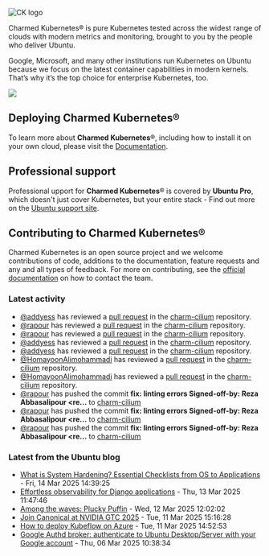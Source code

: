 ![CK logo](https://assets.ubuntu.com/v1/451d4cf4-Charmed+Kubernetes_RGB_onWhite_2022.svg)

Charmed Kubernetes® is pure Kubernetes tested across the widest range of clouds with modern metrics and monitoring, brought to you by the people who deliver Ubuntu.

Google, Microsoft, and many other institutions run Kubernetes on Ubuntu because we focus on the latest container capabilities in modern kernels. That’s why it’s the top choice for enterprise Kubernetes, too.

![](https://assets.ubuntu.com/v1/843c77b6-juju-at-a-glace.svg)

## Deploying Charmed Kubernetes®

To learn more about **Charmed Kubernetes**®, including how to install it on your own cloud, please visit the [Documentation][docs].

## Professional support

Professional upport for **Charmed Kubernetes**® is covered by **Ubuntu Pro**, which doesn't just cover Kubernetes, but your entire stack - Find out more on the [Ubuntu support site](https://ubuntu.com/support).

## Contributing to Charmed Kubernetes®

Charmed Kubernetes is an open source project and we welcome contributions of code, additions to the documentation, feature requests and any and all types of feedback. For more on contributing, see the [official documentation][get-in-touch] on how to contact the team.

<!-- LINKS -->
[docs]: https://ubuntu.com/kubernetes/docs
[get-in-touch]: https://ubuntu.com/kubernetes/docs/get-in-touch

### Latest activity

<!-- activity starts -->
 - [@addyess](https://github.com/addyess) has reviewed a [pull request](https://github.com/charmed-kubernetes/charm-cilium/pull/24) in the [charm-cilium](https://github.com/charmed-kubernetes/charm-cilium) repository.
 - [@rapour](https://github.com/rapour) has reviewed a [pull request](https://github.com/charmed-kubernetes/charm-cilium/pull/24) in the [charm-cilium](https://github.com/charmed-kubernetes/charm-cilium) repository.
 - [@rapour](https://github.com/rapour) has reviewed a [pull request](https://github.com/charmed-kubernetes/charm-cilium/pull/24) in the [charm-cilium](https://github.com/charmed-kubernetes/charm-cilium) repository.
 - [@addyess](https://github.com/addyess) has reviewed a [pull request](https://github.com/charmed-kubernetes/charm-cilium/pull/24) in the [charm-cilium](https://github.com/charmed-kubernetes/charm-cilium) repository.
 - [@addyess](https://github.com/addyess) has reviewed a [pull request](https://github.com/charmed-kubernetes/charm-cilium/pull/24) in the [charm-cilium](https://github.com/charmed-kubernetes/charm-cilium) repository.
 - [@HomayoonAlimohammadi](https://github.com/HomayoonAlimohammadi) has reviewed a [pull request](https://github.com/charmed-kubernetes/charm-cilium/pull/24) in the [charm-cilium](https://github.com/charmed-kubernetes/charm-cilium) repository.
 - [@HomayoonAlimohammadi](https://github.com/HomayoonAlimohammadi) has reviewed a [pull request](https://github.com/charmed-kubernetes/charm-cilium/pull/24) in the [charm-cilium](https://github.com/charmed-kubernetes/charm-cilium) repository.
 - [@rapour](https://github.com/rapour) has pushed the commit **fix: linting errors  Signed-off-by: Reza Abbasalipour <re...** to [charm-cilium](https://github.com/charmed-kubernetes/charm-cilium)
 - [@rapour](https://github.com/rapour) has pushed the commit **fix: linting errors  Signed-off-by: Reza Abbasalipour <re...** to [charm-cilium](https://github.com/charmed-kubernetes/charm-cilium)
 - [@rapour](https://github.com/rapour) has pushed the commit **fix: linting errors  Signed-off-by: Reza Abbasalipour <re...** to [charm-cilium](https://github.com/charmed-kubernetes/charm-cilium)
<!-- activity ends -->

<!-- roadmap starts -->

<!-- roadmap ends -->

### Latest from the Ubuntu blog

<!-- blog starts -->
* [What is System Hardening? Essential Checklists from OS to Applications](https://ubuntu.com//blog/what-is-system-hardening-definition-and-best-practices) - Fri, 14 Mar 2025 14:39:25 
* [Effortless observability for Django applications](https://ubuntu.com//blog/effortless-observability-for-django-applications) - Thu, 13 Mar 2025 11:47:46 
* [Among the waves: Plucky Puffin](https://ubuntu.com//blog/among-the-waves-plucky-puffin) - Wed, 12 Mar 2025 12:02:02 
* [Join Canonical at NVIDIA GTC 2025](https://ubuntu.com//blog/join-canonical-at-nvidia-gtc-2025) - Tue, 11 Mar 2025 15:16:28 
* [How to deploy Kubeflow on Azure](https://ubuntu.com//blog/how-to-deploy-kubeflow-on-azure) - Tue, 11 Mar 2025 14:52:53 
* [Google Authd broker: authenticate to Ubuntu Desktop/Server with your Google account](https://ubuntu.com//blog/google-authd-broker-ubuntu-desktop-server) - Thu, 06 Mar 2025 10:38:34 
<!-- blog ends -->
